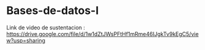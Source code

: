 # Bases-de-datos-I

Link de video de sustentacion : https://drive.google.com/file/d/1w1dZtJWsPFtHf1mRme46IJgkTv9kEgC5/view?usp=sharing

